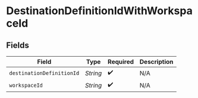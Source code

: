 # DestinationDefinitionIdWithWorkspaceId


## Fields

| Field                     | Type                      | Required                  | Description               |
| ------------------------- | ------------------------- | ------------------------- | ------------------------- |
| `destinationDefinitionId` | *String*                  | :heavy_check_mark:        | N/A                       |
| `workspaceId`             | *String*                  | :heavy_check_mark:        | N/A                       |